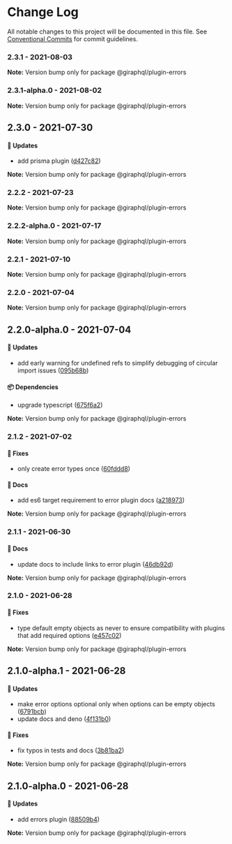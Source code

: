 # Change Log

All notable changes to this project will be documented in this file.
See [Conventional Commits](https://conventionalcommits.org) for commit guidelines.

### 2.3.1 - 2021-08-03

**Note:** Version bump only for package @giraphql/plugin-errors





### 2.3.1-alpha.0 - 2021-08-02

**Note:** Version bump only for package @giraphql/plugin-errors





## 2.3.0 - 2021-07-30

#### 🚀 Updates

- add prisma plugin ([d427c82](https://github.com/hayes/giraphql/commit/d427c82))

**Note:** Version bump only for package @giraphql/plugin-errors





### 2.2.2 - 2021-07-23

**Note:** Version bump only for package @giraphql/plugin-errors





### 2.2.2-alpha.0 - 2021-07-17

**Note:** Version bump only for package @giraphql/plugin-errors





### 2.2.1 - 2021-07-10

**Note:** Version bump only for package @giraphql/plugin-errors





### 2.2.0 - 2021-07-04

**Note:** Version bump only for package @giraphql/plugin-errors





## 2.2.0-alpha.0 - 2021-07-04

#### 🚀 Updates

- add early warning for undefined refs to simplify debugging of circular import issues ([095b68b](https://github.com/hayes/giraphql/commit/095b68b))

#### 📦 Dependencies

- upgrade typescript ([675f6a2](https://github.com/hayes/giraphql/commit/675f6a2))

**Note:** Version bump only for package @giraphql/plugin-errors





### 2.1.2 - 2021-07-02

#### 🐞 Fixes

- only create error types once ([60fddd8](https://github.com/hayes/giraphql/commit/60fddd8))

#### 📘 Docs

- add es6 target requirement to error plugin docs ([a218973](https://github.com/hayes/giraphql/commit/a218973))

**Note:** Version bump only for package @giraphql/plugin-errors





### 2.1.1 - 2021-06-30

#### 📘 Docs

- update docs to include links to error plugin ([46db92d](https://github.com/hayes/giraphql/commit/46db92d))

**Note:** Version bump only for package @giraphql/plugin-errors





### 2.1.0 - 2021-06-28

#### 🐞 Fixes

- type default empty objects as never to ensure compatibility with plugins that add required options ([e457c02](https://github.com/hayes/giraphql/commit/e457c02))

**Note:** Version bump only for package @giraphql/plugin-errors





## 2.1.0-alpha.1 - 2021-06-28

#### 🚀 Updates

- make error options optional only when options can be empty objects ([6791bcb](https://github.com/hayes/giraphql/commit/6791bcb))
- update docs and deno ([4f131b0](https://github.com/hayes/giraphql/commit/4f131b0))

#### 🐞 Fixes

- fix typos in tests and docs ([3b81ba2](https://github.com/hayes/giraphql/commit/3b81ba2))

**Note:** Version bump only for package @giraphql/plugin-errors





## 2.1.0-alpha.0 - 2021-06-28

#### 🚀 Updates

- add errors plugin ([88509b4](https://github.com/hayes/giraphql/commit/88509b4))

**Note:** Version bump only for package @giraphql/plugin-errors
